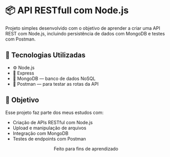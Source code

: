 # 📦 API RESTfull com Node.js

Projeto simples desenvolvido com o objetivo de aprender a criar uma API REST com Node.js, incluindo persistência de dados com MongoDB e testes com Postman.

## 🚀 Tecnologias Utilizadas

- ⚙️ Node.js
- 📁 Express
- 🍃 MongoDB — banco de dados NoSQL
- 🧪 Postman — para testar as rotas da API


## 🧠 Objetivo
Esse projeto faz parte dos meus estudos com:

- Criação de APIs RESTful com Node.js
- Upload e manipulação de arquivos
- Integração com MongoDB
- Testes de endpoints com Postman

<p align="center">Feito para fins de aprendizado</p> 
